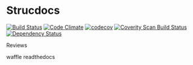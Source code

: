 # Strucdocs

[![Build Status](https://travis-ci.org/hetzijzo/strucdocs.svg?branch=develop)](https://travis-ci.org/hetzijzo/strucdocs)
[![Code Climate](https://codeclimate.com/github/hetzijzo/strucdocs/badges/gpa.svg)](https://codeclimate.com/github/hetzijzo/strucdocs)
[![codecov](https://codecov.io/gh/hetzijzo/strucdocs/branch/develop/graph/badge.svg)](https://codecov.io/gh/hetzijzo/strucdocs)
[![Coverity Scan Build Status](https://scan.coverity.com/projects/11320/badge.svg)](https://scan.coverity.com/projects/11320)
[![Dependency Status](https://www.versioneye.com/user/projects/586acd52405438003fcc8c21/badge.svg?style=flat-square)](https://www.versioneye.com/user/projects/586acd52405438003fcc8c21)

Reviews


waffle
readthedocs
